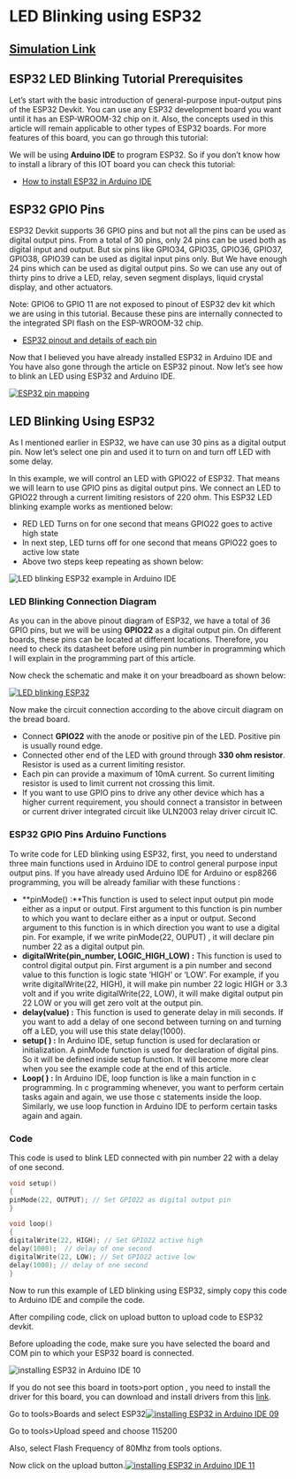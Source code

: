 # LED Blinking using ESP32
## [Simulation Link](https://wokwi.com/projects/342032382586520146)


## ESP32 LED Blinking Tutorial Prerequisites

Let’s start with the basic introduction of general-purpose input-output pins of the ESP32 Devkit. You can use any ESP32 development board you want until it has an ESP-WROOM-32 chip on it. Also, the concepts used in this article will remain applicable to other types of ESP32 boards. For more features of this board, you can go through this tutorial:



We will be using  **Arduino IDE**  to program ESP32. So if you don’t know how to install a library of this IOT board you can check this tutorial:

-   [How to install ESP32 in Arduino IDE](https://microcontrollerslab.com/install-esp32-arduino-ide/)

## ESP32 GPIO Pins

ESP32 Devkit supports 36 GPIO pins and but not all the pins can be used as digital output pins. From a total of 30 pins, only 24 pins can be used both as digital input and output. But six pins like GPIO34, GPIO35, GPIO36, GPIO37, GPIO38, GPIO39 can be used as digital input pins only. But We have enough 24 pins which can be used as digital output pins. So we can use any out of thirty pins to drive a LED, relay, seven segment displays, liquid crystal display, and other actuators.

Note: GPIO6 to GPIO 11 are not exposed to pinout of ESP32 dev kit which we are using in this tutorial. Because these pins are internally connected to the integrated SPI flash on the ESP-WROOM-32 chip.

-   [ESP32 pinout and details of each pin](https://microcontrollerslab.com/esp32-pinout-use-gpio-pins/)

Now that I believed you have already installed ESP32 in Arduino IDE and You have also gone through the article on ESP32 pinout. Now let’s see how to blink an LED using ESP32 and Arduino IDE.

[![ESP32 pin mapping](https://microcontrollerslab.com/wp-content/uploads/2019/03/ESP32-pin-mapping-1024x578.jpg)](https://microcontrollerslab.com/wp-content/uploads/2019/03/ESP32-pin-mapping.jpg)

## LED Blinking Using ESP32

As I mentioned earlier in ESP32, we have can use 30 pins as a digital output pin. Now let’s select one pin and used it to turn on and turn off LED with some delay.

In this example, we will control an LED with GPIO22 of ESP32. That means we will learn to use GPIO pins as digital output pins. We connect an LED to GPIO22 through a current limiting resistors of 220 ohm. This ESP32 LED blinking example works as mentioned below:

-   RED LED Turns on for one second that means GPIO22 goes to active high state
-   In next step, LED turns off for one second that means GPIO22 goes to active low state
-   Above two steps keep repeating as shown below:

![LED blinking ESP32 example in Arduino IDE](https://microcontrollerslab.com/wp-content/uploads/2019/03/LED-blinking-ESP32-example-in-Arduino-IDE.jpg)

### LED Blinking Connection Diagram

As you can in the above pinout diagram of ESP32, we have a total of 36 GPIO pins, but we will be using  **GPIO22** as a digital output pin. On different boards, these pins can be located at different locations. Therefore, you need to check its datasheet before using pin number in programming which I will explain in the programming part of this article.

Now check the schematic and make it on your breadboard as shown below:

[![LED blinking ESP32](https://microcontrollerslab.com/wp-content/uploads/2019/03/LED-blinking-ESP32.jpg)](https://microcontrollerslab.com/wp-content/uploads/2019/03/LED-blinking-ESP32.jpg)

Now make the circuit connection according to the above circuit diagram on the bread board.

-   Connect  **GPIO22**  with the anode or positive pin of the LED. Positive pin is usually round edge.
-   Connected other end of the LED with ground through  **330 ohm resistor**. Resistor is used as a current limiting resistor.
-   Each pin can provide a maximum of 10mA current. So current limiting resistor is used to limit current not crossing this limit.
-   If you want to use GPIO pins to drive any other device which has a higher current requirement, you should connect a transistor in between or current driver integrated circuit like ULN2003 relay driver circuit IC.

### ESP32 GPIO Pins Arduino Functions

To write code for LED blinking using ESP32, first, you need to understand three main functions used in Arduino IDE to control general purpose input output pins. If you have already used Arduino IDE for Arduino or esp8266 programming, you will be already familiar with these functions :

-   **pinMode() :**This function is used to select input output pin mode either as a input or output. First argument to this function is pin number to which you want to declare either as a input or output. Second argument to this function is in which direction you want to use a digital pin. For example, if we write pinMode(22, OUPUT) , it will declare pin number 22 as a digital output pin.
-   **digitalWrite(pin_number, LOGIC_HIGH_LOW) :** This function is used to control digital output pin. First argument is a pin number and second value to this function is logic state ‘HIGH’ or ‘LOW’. For example, if you write digitalWrite(22, HIGH), it will make pin number 22 logic HIGH or 3.3 volt and if you write digitalWrite(22, LOW), it will make digital output pin 22 LOW or you will get zero volt at the output pin.
-   **delay(value) :** This function is used to generate delay in mili seconds. If you want to add a delay of one second between turning on and turning off a LED, you will use this state delay(1000).
-   **setup( ) :** In Arduino IDE, setup function is used for declaration or initialization. A pinMode function is used for declaration of digital pins. So it will be defined inside setup function. It will become more clear when you see the example code at the end of this article.
-   **Loop( ) :** In Arduino IDE, loop function is like a main function in c programming. In c programming whenever, you want to perform certain tasks again and again, we use those c statements inside the loop. Similarly, we use loop function in Arduino IDE to perform certain tasks again and again.

### Code

This code is used to blink LED connected with pin number 22 with a delay of one second.

```c
void setup()
{
pinMode(22, OUTPUT); // Set GPIO22 as digital output pin
}

void loop() 
{
digitalWrite(22, HIGH); // Set GPIO22 active high
delay(1000);  // delay of one second
digitalWrite(22, LOW); // Set GPIO22 active low
delay(1000); // delay of one second
}
```

Now to run this example of LED blinking using ESP32, simply copy this code to Arduino IDE and compile the code.

After compiling code, click on upload button to upload code to ESP32 devkit.

Before uploading the code, make sure you have selected the board and COM pin to which your ESP32 board is connected.

![installing ESP32 in Arduino IDE 10](https://microcontrollerslab.com/wp-content/uploads/2019/03/installing-ESP32-in-Arduino-IDE-10.jpg)

If you do not see this board in toots>port option , you need to install the driver for this board, you can download and install drivers from this  [link](https://www.silabs.com/products/development-tools/software/usb-to-uart-bridge-vcp-drivers).

Go to tools>Boards and select ESP32[![installing ESP32 in Arduino IDE 09](https://microcontrollerslab.com/wp-content/uploads/2019/03/installing-ESP32-in-Arduino-IDE-09.jpg)](https://microcontrollerslab.com/wp-content/uploads/2019/03/installing-ESP32-in-Arduino-IDE-09.jpg)

Go to tools>Upload speed and choose 115200

Also, select Flash Frequency of 80Mhz from tools options.

Now click on the upload button.[![installing ESP32 in Arduino IDE 11](https://microcontrollerslab.com/wp-content/uploads/2019/03/installing-ESP32-in-Arduino-IDE-11.jpg)](https://microcontrollerslab.com/wp-content/uploads/2019/03/installing-ESP32-in-Arduino-IDE-11.jpg)